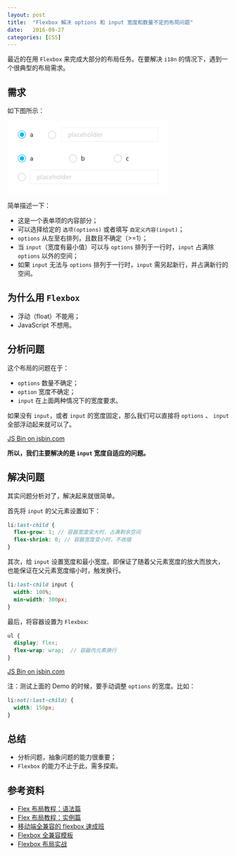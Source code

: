 ```yaml
---
layout: post
title:  "Flexbox 解决 options 和 input 宽度和数量不定的布局问题"
date:   2016-09-27
categories: [CSS]
---
```


最近的在用 `Flexbox` 来完成大部分的布局任务。在要解决 `i18n` 的情况下，遇到一个很典型的布局需求。

## 需求

如下图所示：

![options](/images/posts/20160927-options.png)

简单描述一下：

- 这是一个表单项的内容部分；
- 可以选择给定的 `选项(options)` 或者填写 `自定义内容(input)`；
- `options` 从左至右排列，且数目不确定（>=1）；
- 当 `input`（宽度有最小值）可以与 `options` 排列于一行时，`input` 占满除 `options` 以外的空间；
- 如果 `input` 无法与 `options` 排列于一行时，`input` 需另起新行，并占满新行的空间。

## 为什么用 `Flexbox`

- 浮动（float）不能用；
- JavaScript 不想用。

## 分析问题

这个布局的问题在于：

- `options` 数量不确定；
- `option` 宽度不确定；
- `input` 在上面两种情况下的宽度要求。

如果没有 `input`，或者 `input` 的宽度固定，那么我们可以直接将 `options` 、 `input`全部浮动起来就可以了。

<a class="jsbin-embed" href="https://jsbin.com/xugeli/embed?html,scss,output">JS Bin on jsbin.com</a><script src="//static.jsbin.com/js/embed.min.js?3.39.18"></script>

**所以，我们主要解决的是 `input` 宽度自适应的问题。**

## 解决问题

其实问题分析对了，解决起来就很简单。

首先将 `input` 的父元素设置如下：

```scss
li:last-child {
  flex-grow: 1; // 容器宽度变大时，占满剩余空间
  flex-shrink: 0; // 容器宽度变小时，不收缩
}
```

其次，给 `input` 设置宽度和最小宽度。即保证了随着父元素宽度的放大而放大，也能保证在父元素宽度缩小时，触发换行。

```scss
li:last-child input {
  width: 100%;
  min-width: 300px;
}
```

最后，将容器设置为 `Flexbox`:

```scss
ul {
  display: flex;
  flex-wrap: wrap;  // 容器内元素换行
}
```

<a class="jsbin-embed" href="https://jsbin.com/cufagey/embed?html,scss,output">JS Bin on jsbin.com</a><script src="//static.jsbin.com/js/embed.min.js?3.39.18"></script>

注：测试上面的 Demo 的时候，要手动调整 `options` 的宽度。比如：

```scss
li:not(:last-child) {
  width: 150px;
}
```

## 总结

- 分析问题，抽象问题的能力很重要；
- `Flexbox` 的能力不止于此，需多探索。

## 参考资料

- [Flex 布局教程：语法篇](http://www.ruanyifeng.com/blog/2015/07/flex-grammar.html)
- [Flex 布局教程：实例篇](http://www.ruanyifeng.com/blog/2015/07/flex-examples.html)
- [移动端全兼容的 flexbox 速成班](https://isux.tencent.com/flexbox.html)
- [Flexbox 全兼容模板](http://115.159.36.96/tikizheng/flextest/demo.html)
- [Flexbox 布局实战](http://www.w3cplus.com/scss3/going-all-in-on-flexbox.html)

